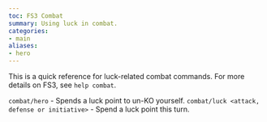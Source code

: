 ```yaml
---
toc: FS3 Combat
summary: Using luck in combat.
categories:
- main
aliases:
- hero
---
```

This is a quick reference for luck-related combat commands.  For more details on FS3, see `help combat`.

`combat/hero` - Spends a luck point to un-KO yourself.
`combat/luck <attack, defense or initiative>` - Spend a luck point this turn. 
